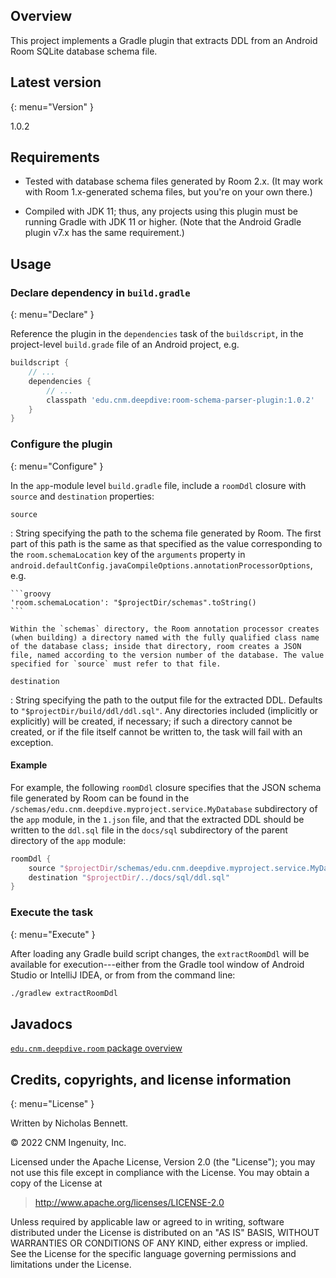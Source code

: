 ## Overview

This project implements a Gradle plugin that extracts DDL from an Android Room SQLite database schema file.

## Latest version
{: menu="Version" }

1.0.2

## Requirements

* Tested with database schema files generated by Room 2.x. (It may work with Room 1.x-generated schema files, but you're on your own there.)

* Compiled with JDK 11; thus, any projects using this plugin must be running Gradle with JDK 11 or higher. (Note that the Android Gradle plugin v7.x has the same requirement.)

## Usage

### Declare dependency in `build.gradle`
{: menu="Declare" }

Reference the plugin in the `dependencies` task of the `buildscript`, in the project-level `build.grade` file of an Android project, e.g.

```groovy
buildscript {
    // ...
    dependencies {
        // ... 
        classpath 'edu.cnm.deepdive:room-schema-parser-plugin:1.0.2'
    }
}
```

### Configure the plugin
{: menu="Configure" }

In the `app`-module level `build.gradle` file, include a `roomDdl` closure with `source` and `destination` properties:

`source`

: String specifying the path to the schema file generated by Room. The first part of this path is the same as that specified as the value corresponding to the `room.schemaLocation` key of the `arguments` property in `android.defaultConfig.javaCompileOptions.annotationProcessorOptions`, e.g.

    ```groovy
    'room.schemaLocation': "$projectDir/schemas".toString()
    ```
    
    Within the `schemas` directory, the Room annotation processor creates (when building) a directory named with the fully qualified class name of the database class; inside that directory, room creates a JSON file, named according to the version number of the database. The value specified for `source` must refer to that file.
    
`destination`

: String specifying the path to the output file for the extracted DDL. Defaults to `"$projectDir/build/ddl/ddl.sql"`. Any directories included (implicitly or explicitly) will be created, if necessary; if such a directory cannot be created, or if the file itself cannot be written to, the task will fail with an exception. 

#### Example

For example, the following `roomDdl` closure specifies that the JSON schema file generated by Room can be found in the `/schemas/edu.cnm.deepdive.myproject.service.MyDatabase` subdirectory of the `app` module, in the `1.json` file, and that the extracted DDL should be written to the `ddl.sql` file in the `docs/sql` subdirectory of the parent directory of the `app` module:

```groovy
roomDdl {
    source "$projectDir/schemas/edu.cnm.deepdive.myproject.service.MyDatabase/1.json"
    destination "$projectDir/../docs/sql/ddl.sql"
}
```

### Execute the task
{: menu="Execute" }

After loading any Gradle build script changes, the `extractRoomDdl` will be available for execution---either from the Gradle tool window of Android Studio or IntelliJ IDEA, or from from the command line:

```bash
./gradlew extractRoomDdl
```

## Javadocs

[`edu.cnm.deepdive.room` package overview](api/)

## Credits, copyrights, and license information
{: menu="License" }

Written by Nicholas Bennett. 

&copy; 2022 CNM Ingenuity, Inc.

Licensed under the Apache License, Version 2.0 (the "License");
you may not use this file except in compliance with the License.
You may obtain a copy of the License at

> <http://www.apache.org/licenses/LICENSE-2.0>

Unless required by applicable law or agreed to in writing, software
distributed under the License is distributed on an "AS IS" BASIS,
WITHOUT WARRANTIES OR CONDITIONS OF ANY KIND, either express or implied.
See the License for the specific language governing permissions and
limitations under the License.
